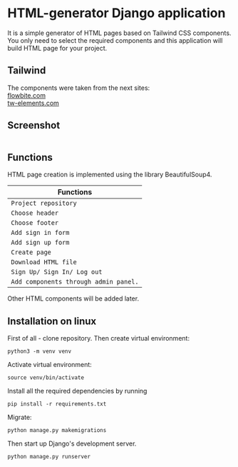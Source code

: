 # HTML-generator Django application
It is a simple generator of HTML pages based on Tailwind CSS components. You only need to select the required components and this application will build HTML page for your project.

## Tailwind
The components were taken from the next sites: \
[flowbite.com](https://flowbite.com/) \
[tw-elements.com](https://tw-elements.com/) 

## Screenshot
<image align="center" src="tailwind_generator/static/img/screen.png" alt="">

## Functions
HTML page creation is implemented using the library BeautifulSoup4.

Functions |
-- |
`Project repository` |
`Choose header` |
`Choose footer` |
`Add sign in form` |
`Add sign up form` |
`Create page` |
`Download HTML file` |
`Sign Up/ Sign In/ Log out` |
`Add components through admin panel.` |

Other HTML components will be added later.

## Installation on linux
First of all - clone repository.
Then create virtual environment:
```
python3 -m venv venv
```
Activate virtual environment:
```
source venv/bin/activate
```
Install all the required dependencies by running
```
pip install -r requirements.txt
```

Migrate:
```
python manage.py makemigrations
```

Then start up Django's development server.
```
python manage.py runserver
```